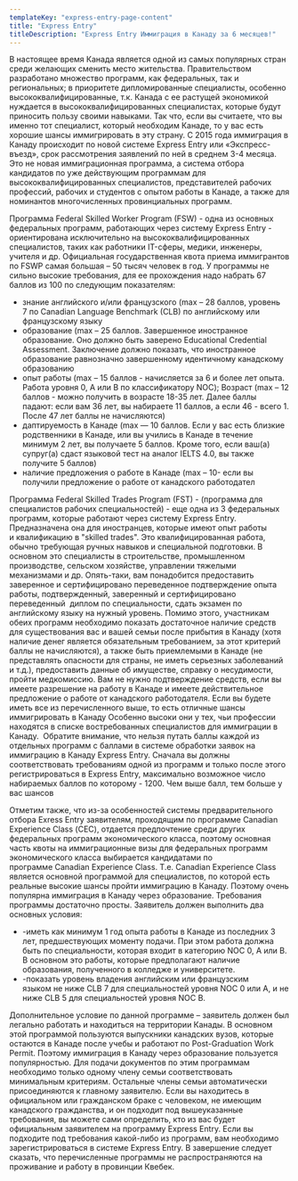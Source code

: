 ```yaml
---
templateKey: "express-entry-page-content"
title: "Express Entry"
titleDescription: "Express Entry Иммиграция в Канаду за 6 месяцев!"
---
```

В настоящее время Канада является одной из самых популярных стран среди  желающих сменить место жительства. Правительством разработано множество программ, как федеральных, так и региональных; в приоритете дипломированные специалисты, особенно высококвалифицированные, т.к. Канада с ее растущей экономикой нуждается в высококвалифицированных специалистах, которые будут приносить пользу своими навыками. Так что, если вы считаете, что вы именно тот специалист, который необходим Канаде, то у вас есть хорошие шансы иммигрировать в эту страну. С 2015 года иммиграция в Канаду происходит по новой системе Express Entry или «Экспресс-въезд», срок рассмотрения заявлений по ней в среднем 3-4 месяца. Это не новая иммиграционная программа, а система отбора кандидатов по уже действующим программам для высококвалифицированных специалистов, представителей рабочих профессий, рабочих и студентов с опытом работы в Канаде, а также для номинантов многочисленных провинциальных программ.

Программа Federal Skilled Worker Program (FSW) - одна из основных федеральных программ, работающих через систему Express Entry - ориентирована исключительно на высококвалифицированных специалистов, таких как работники IT-сферы, медики, инженеры, учителя и др. Официальная государственная квота приема иммигрантов по FSWP самая большая – 50 тысяч человек в год. У программы не сильно высокие требования, для ее прохождения надо набрать 67 баллов из 100 по следующим показателям:

* знание английского и/или французского (max – 28 баллов, уровень 7 по Canadian Language Benchmark (CLB) по английскому или французскому языку
* образование (max – 25 баллов. Завершенное иностранное образование. Оно должно быть заверено Educational Credential Assessment. Заключение должно показать, что иностранное образование равнозначно завершенному идентичному канадскому образованию
* опыт работы  (max – 15 баллов - начисляется за 6 и более лет опыта. Работа уровня 0, A или B по классификатору NOC);
  Возраст (max – 12 баллов - можно получить в возрасте 18-35 лет. Далее баллы падают: если вам 36 лет, вы набираете 11 баллов, а если 46 - всего 1. После 47 лет баллы не  начисляются)
* даптируемость в Канаде (max — 10 баллов. Если у вас есть близкие родственники в Канаде, или вы учились в Канаде в течение минимум 2 лет, вы получаете 5 баллов. Кроме того, если ваш(а) супруг(а) сдаст языковой тест на аналог IELTS 4.0, вы также получите 5 баллов)
* наличие предложения о работе в Канаде (max – 10- если вы получили предложение о работе от канадского работодател

Программа Federal Skilled Trades Program (FST) -  (программа для специалистов рабочих специальностей) - еще одна из 3 федеральных программ, которые работают через систему Express Entry. Предназначена она для иностранцев, которые имеют опыт работы и квалификацию в "skilled trades". Это квалифицированная работа, обычно требующая ручных навыков и специальной подготовки. В основном это специалисты в строительстве, промышленном производстве, сельском хозяйстве,  управлении тяжелыми механизмами и др. Опять-таки, вам понадобится предоставить заверенное и сертифицировано переведенное подтверждение опыта работы, подтвержденный, заверенный и сертифицировано переведенный  диплом по специальности, сдать экзамен по английскому языку на нужный уровень.
Помимо этого, участникам обеих программ необходимо показать достаточное наличие  средств для существования вас и вашей семьи после прибытия в Канаду (хотя наличие денег является обязательным требованием, за этот критерий баллы не начисляются), а также быть приемлемыми в Канаде (не представлять опасности для страны, не иметь серьезных заболеваний и т.д.), предоставить данные об имуществе, справку о несудимости, пройти медкомиссию.
Вам не нужно подтверждение средств, если вы имеете разрешение на работу в Канаде и имеете действительное предложение о работе от канадского работодателя.
Если вы будете иметь все из перечисленного выше, то есть отличные шансы иммигрировать в Канаду Особенно высоки они у тех, чьи профессии находятся в списке востребованных специалистов для иммиграции в Канаду. 
Обратите внимание, что нельзя путать баллы каждой из отдельных программ с баллами в системе обработки заявок на иммиграцию в Канаду Express Entry. Сначала вы должны соответствовать требованиям одной из программ и только после этого регистрироваться в Express Entry, максимально возможное число набираемых баллов по которому - 1200. Чем выше балл, тем больше у вас шансов

Отметим также, что из-за особенностей системы предварительного отбора Exress Entry заявителям, проходящим по программе Canadian Experience Class (СЕС), отдается предпочтение среди других федеральных программ экономического класса, поэтому основная часть квоты на иммиграционные визы для федеральных программ экономического класса выбирается кандидатами по программе Canadian Experience Class. Т.е. Canadian Experience Class  является основной программой для специалистов, по которой есть реальные высокие шансы пройти иммиграцию в Канаду. Поэтому очень популярна иммиграция в Канаду через образование. Требования программы достаточно просты. Заявитель должен выполнить два основных условия:

* -иметь как минимум 1 год опыта работы в Канаде из последних 3 лет, предшествующих моменту подачи. При этом работа должна быть по специальности, которая входит в категорию NOC 0, A или B. В основном это работы, которые предполагают наличие образования, полученного в колледже и университете.
* -показать уровень владения английским или французским языком не ниже CLB 7 для специальностей уровня NOC 0 или A, и не ниже CLB 5 для специальностей уровня NOC B.

Дополнительное условие по данной программе – заявитель должен был легально работать и находиться на территории Канады.
В основном этой программой пользуются выпускники канадских вузов, которые остаются в Канаде после учебы и работают по Post-Graduation Work Permit. Поэтому иммиграция в Канаду через образование пользуется популярностью. 
Для подачи документов по этим программам необходимо только одному члену семьи соответствовать минимальным критериям. Остальные члены семьи автоматически присоединяются к главному заявителю.
Если вы находитесь в официальном или гражданском браке с человеком, не имеющим канадского гражданства, и он подходит под  вышеуказанные требования, вы можете сами определить, кто из вас будет официальным заявителем на программу Express Entry. Если вы подходите под требования какой-либо из программ, вам необходимо зарегистрироваться в системе Express Entry.
В завершение следует сказать, что перечисленные программы не распространяются на проживание и работу в провинции Квебек. 
